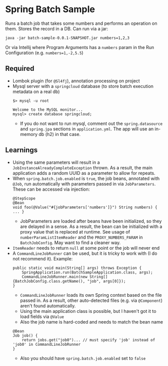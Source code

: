 # Spring Batch Sample

Runs a batch job that takes some numbers and performs an operation on them. Stores the record in a DB.
Can run via a jar:
```
java -jar batch-sample-0.0.1-SNAPSHOT.jar numbers=1,2,3 
```

Or via Intellij where Program Arguments has a `numbers` param in the Run Configuration
(e.g. `numbers=1,-2,5.5`) 

## Required
- Lombok plugin (for `@Sl4fj`), annotation processing on project
- Mysql server with a `springcloud` database (to store batch execution metadata on a real db)
    ```
    $> mysql -u root
    
    Welcome to the MySQL monitor...
    mysql> create database springcloud;
    ```
    - If you do not want to run mysql, comment out the `spring.datasource` and `spring.jpa` sections in `application.yml`.
    The app will use an in-memory db (h2) in that case.

## Learnings
- Using the same parameters will result in a `JobInstanceAlreadyCompleteException` thrown. 
As a result, the main application adds a random UUID as a parameter to allow for repeats.
- When `spring.batch.job.enabled` is `true`, the job beans, annotated with `@Job`, run automatically with parameters passed in via `JobParameters`.
These can be accessed via injection:
    ```
    @StepScope
    @Bean
    void foo(@Value("#{jobParameters['numbers']}") String numbers) { ... }
    ```  
    - JobParameters are loaded after beans have been initialized, so they are delayed in a sense.
    As a result, the bean can be initialized with a proxy value that is replaced at runtime.
    See usage of `numberParamListItemReader` and the `PROXY_NUMBERS_PARAM` in `BatchJobConfig`.
    May want to find a cleaner way.
- `ItemReader` needs to return `null` at some point or the job will never end
- A `CommandLineJobRunner` can be used, but it is tricky to work with (I do not recommend it). Example:
    ```
    public static void main(String[] args) throws Exception {
        SpringApplication.run(BatchSampleApplication.class, args);
        CommandLineJobRunner.main(new String[]{BatchJobConfig.class.getName(), "job", args[0]});
    }
    ```
    - `CommandLineJobRunner` loads its own Spring context based on the file passed in. 
    As a result, other auto-detected files (e.g. via `@Component`) aren't found automatically. 
    - Using the main application class is possible, but I haven't got it to load fields via `@Value`
    - Also the job name is hard-coded and needs to match the bean name
    ```
    @Bean
    Job job() {
        return jobs.get("job0")... // must specify 'job' instead of 'job0' in CommandLineJobRunner
    }
   ``` 
    - Also you should have `spring.batch.job.enabled` set to `false`